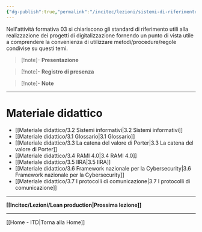 ```yaml
---
{"dg-publish":true,"permalink":"/incitec/lezioni/sistemi-di-riferimento/"}
---
```


Nell'attività formativa 03 si chiariscono gli standard di riferimento utili alla realizzazione dei progetti di digitalizzazione fornendo un punto di vista utile a comprendere la convenienza di utilizzare metodi/procedure/regole condivise su questi temi.

> [!note]- **Presentazione**   
>

> [!note]- **Registro di presenza**  

> [!note]- **Note**

---
# Materiale didattico

- [[Materiale didattico/3.2 Sistemi informativi\|3.2 Sistemi informativi]]
- [[Materiale didattico/3.1 Glossario\|3.1 Glossario]]
- [[Materiale didattico/3.3 La catena del valore di Porter\|3.3 La catena del valore di Porter]]
- [[Materiale didattico/3.4 RAMI 4.0\|3.4 RAMI 4.0]]
- [[Materiale didattico/3.5 IIRA\|3.5 IIRA]]
- [[Materiale didattico/3.6 Framework nazionale per la Cybersecurity\|3.6 Framework nazionale per la Cybersecurity]]
- [[Materiale didattico/3.7 I protocolli di comunicazione\|3.7 I protocolli di comunicazione]]

---

**[[Incitec/Lezioni/Lean production\|Prossima lezione]]**

---

[[Home - ITD\|Torna alla Home]]

